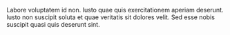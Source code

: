 Labore voluptatem id non. Iusto quae quis exercitationem aperiam deserunt. Iusto non suscipit soluta et quae veritatis sit dolores velit. Sed esse nobis suscipit quasi quis deserunt sint.